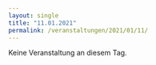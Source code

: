 ```yaml
---
layout: single
title: "11.01.2021"
permalink: /veranstaltungen/2021/01/11/
---
```


Keine Veranstaltung an diesem Tag.
